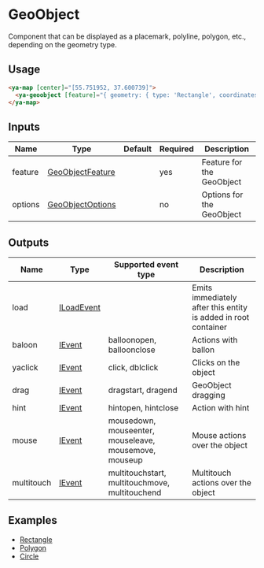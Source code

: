 # GeoObject

Component that can be displayed as a placemark, polyline, polygon, etc., depending on the geometry type.

## Usage

```html
<ya-map [center]="[55.751952, 37.600739]">
  <ya-geoobject [feature]="{ geometry: { type: 'Rectangle', coordinates: [[55.665, 37.66], [55.64,37.53]] } }"></ya-geoobject>
</ya-map>
```

## Inputs

| Name    | Type               | Default | Required | Description               |
|---------|--------------------|---------|----------|---------------------------|
| feature | [GeoObjectFeature] |         | yes      | Feature for the GeoObject |
| options | [GeoObjectOptions] |         | no       | Options for the GeoObject |

[GeoObjectFeature]:https://tech.yandex.ru/maps/jsapi/doc/2.1/ref/reference/GeoObject-docpage/#GeoObject__param-feature
[GeoObjectOptions]:https://tech.yandex.ru/maps/jsapi/doc/2.1/ref/reference/GeoObject-docpage/#GeoObject__param-options

## Outputs

| Name       | Type         | Supported event type                                  | Description                                                    |
|------------|--------------|-------------------------------------------------------|----------------------------------------------------------------|
| load       | [ILoadEvent] |                                                       | Emits immediately after this entity is added in root container |
| baloon     | [IEvent]     | balloonopen, balloonclose                             | Actions with ballon                                            |
| yaclick    | [IEvent]     | click, dblclick                                       | Clicks on the object                                           |
| drag       | [IEvent]     | dragstart, dragend                                    | GeoObject dragging                                             |
| hint       | [IEvent]     | hintopen, hintclose                                   | Action with hint                                               |
| mouse      | [IEvent]     | mousedown, mouseenter, mouseleave, mousemove, mouseup | Mouse actions over the object                                  |
| multitouch | [IEvent]     | multitouchstart, multitouchmove, multitouchend        | Multitouch actions over the object                             |

[ILoadEvent]: https://github.com/ddubrava/angular-yandex-maps/blob/develop/projects/angular8-yandex-maps/src/lib/models/models.ts#L23
[IEvent]: https://github.com/ddubrava/angular-yandex-maps/blob/develop/projects/angular8-yandex-maps/src/lib/models/models.ts#L34

## Examples

- [Rectangle](https://stackblitz.com/edit/rectangle)
- [Polygon](https://stackblitz.com/edit/geoobject-polygon)
- [Circle](https://stackblitz.com/edit/geoobject-circle)
